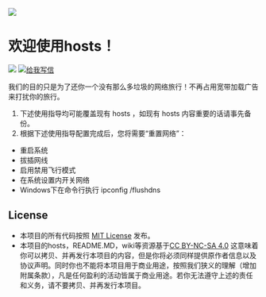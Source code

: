![](http://img.hb.aicdn.com/8f3bbb19ccb5faa77fd2f6b858cf4aeebf499cd326aee-adTXcW_fw658)

# 欢迎使用hosts！
[![](http://img.t.sinajs.cn/t6/style/images/global_nav/WB_logo.png?id=1404211047727)](http://weibo.com/1439237264) [![给我写信](http://mimg.127.net/xm/all/share/120111/img/mailme_5_big.png)](http://mail.163.com/share/mail2me.htm#email=121097103097115064049054051046099111109)

我们的目的只是为了还你一个没有那么多垃圾的网络旅行！不再占用宽带加载广告来打扰你的旅行。

1. 下述使用指导均可能覆盖现有 hosts ，如现有 hosts 内容重要的话请事先备份。
2. 根据下述使用指导配置完成后，您将需要“重置网络”：

- 重启系统
- 拔插网线
- 启用禁用飞行模式
- 在系统设置内开关网络
- Windows下在命令行执行 ipconfig /flushdns

## License
* 本项目的所有代码按照 [MIT License](https://github.com/yagas/hosts/blob/master/LICENSE) 发布。
* 本项目的hosts，README.MD，wiki等资源基于[CC BY-NC-SA 4.0](https://creativecommons.org/licenses/by-nc-sa/4.0/)
这意味着你可以拷贝、并再发行本项目的内容，但是你将必须同样提供原作者信息以及协议声明。同时你也不能将本项目用于商业用途，按照我们狭义的理解（增加附属条款），凡是任何盈利的活动皆属于商业用途。若你无法遵守上述的责任和义务，请不要拷贝、并再发行本项目。